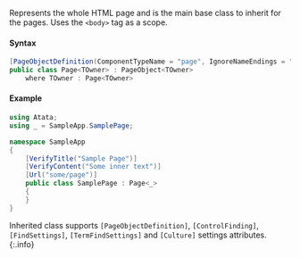Represents the whole HTML page and is the main base class to inherit for the pages. Uses the `<body>` tag as a scope.

#### Syntax

```cs
[PageObjectDefinition(ComponentTypeName = "page", IgnoreNameEndings = "Page,PageObject")]
public class Page<TOwner> : PageObject<TOwner>
    where TOwner : Page<TOwner>
```

#### Example

```cs
using Atata;
using _ = SampleApp.SamplePage;

namespace SampleApp
{
    [VerifyTitle("Sample Page")]
    [VerifyContent("Some inner text")]
    [Url("some/page")]
    public class SamplePage : Page<_>
    {
    }
}
```

Inherited class supports `[PageObjectDefinition]`, `[ControlFinding]`, `[FindSettings]`, `[TermFindSettings]` and `[Culture]` settings attributes.
{:.info}